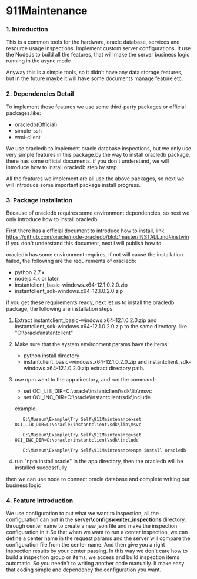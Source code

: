 # 911Maintenance 

### 1. Introduction
This is a common tools for the hardware, oracle database, services and resource usage inspections. 
Implement custom server configurations. It use the NodeJs to build all the features, 
that will make the server business logic running in the async mode

Anyway this is a simple tools, so it didn't have any data storage features, but in the future maybe it will have
some documents manage feature etc.

### 2. Dependencies Detail
To implement these features we use some third-party packages or official packages.like:

- oracledb(Official)
- simple-ssh
- wmi-client

We use oracledb to implement oracle database inspections, but we only use very simple features in this 
package.by the way to install oracledb package, there has some official documents. if you don't understand,
we will introduce how to install oracledb step by step.

All the features we implement are all use the above packages, so next we will introduce some important package
 install progress.

### 3. Package installation
Because of oracledb requires some environment dependencies, so next we only introduce how to install oracledb.

First there has a official document to introduce how to install, link <https://github.com/oracle/node-oracledb/blob/master/INSTALL.md#instwin>
if you don't understand this document, next i will publish how to.

oracledb has some environment requires, if not will cause the installation failed, the following are the requirements of oracledb:

- python 2.7.x
- nodejs 4.x or later
- instantclient_basic-windows.x64-12.1.0.2.0.zip
- instantclient_sdk-windows.x64-12.1.0.2.0.zip

if you get these requirements ready, next let us to install the oracledb package, the following are installation steps:

1. Extract instantclient_basic-windows.x64-12.1.0.2.0.zip and instantclient_sdk-windows.x64-12.1.0.2.0.zip to the same directory. like "C:\oracle\instantclient"
2. Make sure that the system environment params have the items:
    - python install directory
    - instantclient_basic-windows.x64-12.1.0.2.0.zip and instantclient_sdk-windows.x64-12.1.0.2.0.zip extract directory path.
3. use npm went to the app directory, and run the command:
    - set OCI_LIB_DIR=C:\oracle\instantclient\sdk\lib\msvc
    - set OCI_INC_DIR=C:\oracle\instantclient\sdk\include
   
    example:
            
          E:\Museum\Example\Try Self\911Maintenance>set OCI_LIB_DIR=C:\oracle\instantclient\sdk\lib\msvc
            
          E:\Museum\Example\Try Self\911Maintenance>set OCI_INC_DIR=C:\oracle\instantclient\sdk\include
            
          E:\Museum\Example\Try Self\911Maintenance>npm install oracledb

4. run "npm install oracle" in the app directory, then the oracledb will be installed successfully

then we can use node to connect oracle database and complete writing our business logic

### 4. Feature Introduction
We use configuration to put what we want to inspection, all the configuration can put in the **server\configs\center_inspections** directory.
through center name to create a new json file and make the inspection configuration in it.So that when we want to run a center inspection, we can
define a center name in the request params and the server will compare the configuration file from the center name. And then give you a right inspection
results by your center passing. In this way we don't care how to build a inspection group or items, we access and build inspection items automatic.
So you needn't to writing another code manually. It make easy that coding simple and dependency the configuration you want.



